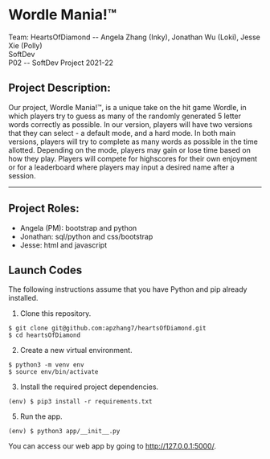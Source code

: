 # Wordle Mania!™
Team: HeartsOfDiamond -- Angela Zhang (Inky), Jonathan Wu (Loki), Jesse Xie (Polly)  
SoftDev  
P02 -- SoftDev Project 2021-22

## Project Description: 
Our project, Wordle Mania!™, is a unique take on the hit game Wordle, in which players try to guess as many of the randomly generated 5 letter words correctly as possible. In our version, players will have two versions that they can select - a default mode, and a hard mode. In both main versions, players will try to complete as many words as possible in the time allotted. Depending on the mode, players may gain or lose time based on how they play. Players will compete for highscores for their own enjoyment or for a leaderboard where players may input a desired name after a session.  

---

## Project Roles:  
* Angela (PM): bootstrap and python
* Jonathan: sql/python and css/bootstrap
* Jesse: html and javascript


## Launch Codes
The following instructions assume that you have Python and pip already installed.

1. Clone this repository.
```
$ git clone git@github.com:apzhang7/heartsOfDiamond.git
$ cd heartsOfDiamond
```

2. Create a new virtual environment.
```
$ python3 -m venv env
$ source env/bin/activate
```

3. Install the required project dependencies.
```
(env) $ pip3 install -r requirements.txt
```

5. Run the app.
```
(env) $ python3 app/__init__.py 
```

You can access our web app by going to http://127.0.0.1:5000/.
